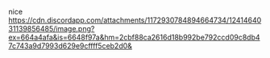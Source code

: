 nice
https://cdn.discordapp.com/attachments/1172930784894664734/1241464031139856485/image.png?ex=664a4afa&is=6648f97a&hm=2cbf88ca2616d18b992be792ccd09c8db47c743a9d7993d629e9cffff5ceb2d0&
